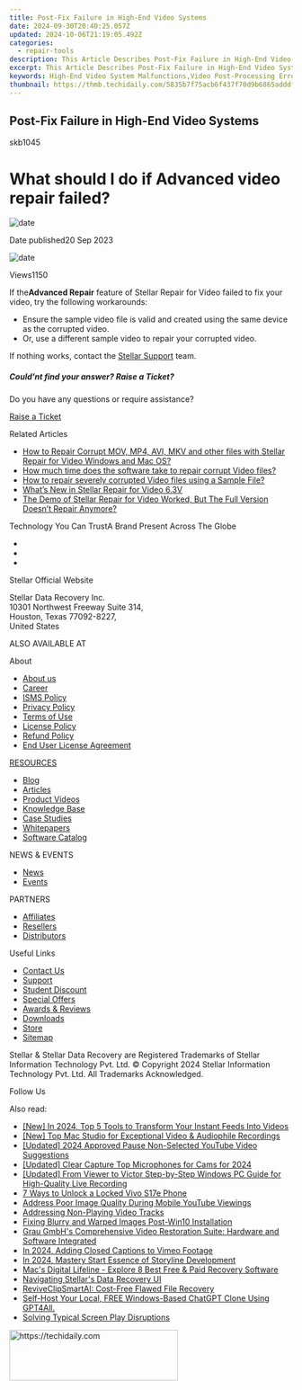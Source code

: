 ```yaml
---
title: Post-Fix Failure in High-End Video Systems
date: 2024-09-30T20:40:25.057Z
updated: 2024-10-06T21:19:05.492Z
categories:
  - repair-tools
description: This Article Describes Post-Fix Failure in High-End Video Systems
excerpt: This Article Describes Post-Fix Failure in High-End Video Systems
keywords: High-End Video System Malfunctions,Video Post-Processing Errors,Advanced Video Failure Diagnosis,Fixing Post-Editing System Crashes,Professional Video Editing Troubleshooting,Post-Edit System Reliability in Videos,post fix failure in high end video systems
thumbnail: https://thmb.techidaily.com/5835b7f75acb6f437f70d9b6865adddf58cf9307d1c89bac2789b98350d1bacd.jpg
---
```


## Post-Fix Failure in High-End Video Systems

skb1045

# What should I do if Advanced video repair failed?

![date](https://cdn-cmlep.nitrocdn.com/DLSjJVyzoVcUgUSBlgyEUoGMDKLbWXQr/assets/images/optimized/rev-636f8fd/www.stellarinfo.com/support/kb/asset/frontend/images/date.png)

 Date published20 Sep 2023

![date](https://cdn-cmlep.nitrocdn.com/DLSjJVyzoVcUgUSBlgyEUoGMDKLbWXQr/assets/images/optimized/rev-636f8fd/www.stellarinfo.com/support/kb/asset/frontend/images/view.png)

 Views1150

 If the**Advanced Repair** feature of Stellar Repair for Video failed to fix your video, try the following workarounds:

* Ensure the sample video file is valid and created using the same device as the corrupted video.
* Or, use a different sample video to repair your corrupted video.

 If nothing works, contact the [Stellar Support](https://tools.techidaily.com/stellardata-recovery/buy-now/) team.

##### Could'nt find your answer? Raise a Ticket?

 Do you have any questions or require assistance?

[Raise a Ticket](https://tickets.stellarinfo.com/portal/en/signin)

Related Articles

* [How to Repair Corrupt MOV, MP4, AVI, MKV and other files with Stellar Repair for Video Windows and Mac OS?](how-to-fix-corrupt-quicktime-mov-file)
* [How much time does the software take to repair corrupt Video files?](time-take-to-repair-corrupt-video-files)
* [How to repair severely corrupted Video files using a Sample File?](corrupted-video-repair-using-sample-file)
* [What’s New in Stellar Repair for Video 6.3V](new-stellar-phoenix-video-repair-more-powerful)
* [The Demo of Stellar Repair for Video Worked, But The Full Version Doesn’t Repair Anymore?](demo-worked-full-version-does-not-repair)

 Technology You Can TrustA Brand Present Across The Globe

* [](https://www.stellarinfo.com/images/v7/ISO-27001-2013-Certificate.pdf)
* [](https://www.stellarinfo.com/images/v7/ISO-9001-2008Certificate.pdf)
* [](https://tools.techidaily.com/stellardata-recovery/buy-now/)

 Stellar Official Website

 Stellar Data Recovery Inc.  
 10301 Northwest Freeway Suite 314,  
 Houston, Texas 77092-8227,  
 United States

 ALSO AVAILABLE AT

 About

* [About us](https://tools.techidaily.com/stellardata-recovery/buy-now/)
* [Career](https://tools.techidaily.com/stellardata-recovery/buy-now/)
* [ISMS Policy](https://tools.techidaily.com/stellardata-recovery/buy-now/)
* [Privacy Policy](https://tools.techidaily.com/stellardata-recovery/buy-now/)
* [Terms of Use](https://tools.techidaily.com/stellardata-recovery/buy-now/)
* [License Policy](https://www.stellarinfo.com/software-licensing-usage.php)
* [Refund Policy](https://tools.techidaily.com/stellardata-recovery/buy-now/)
* [End User License Agreement](https://tools.techidaily.com/stellardata-recovery/buy-now/)

[RESOURCES](https://tools.techidaily.com/stellardata-recovery/buy-now/)

* [Blog](https://tools.techidaily.com/stellardata-recovery/buy-now/)
* [Articles](https://tools.techidaily.com/stellardata-recovery/buy-now/)
* [Product Videos](https://tools.techidaily.com/stellardata-recovery/buy-now/)
* [Knowledge Base](https://tools.techidaily.com/stellardata-recovery/buy-now/)
* [Case Studies](https://tools.techidaily.com/stellardata-recovery/buy-now/)
* [Whitepapers](https://tools.techidaily.com/stellardata-recovery/buy-now/)
* [Software Catalog](https://tools.techidaily.com/stellardata-recovery/buy-now/)

 NEWS & EVENTS

* [News](https://tools.techidaily.com/stellardata-recovery/buy-now/)
* [Events](https://www.stellarinfo.com/affiliate-summit/affiliate-summit.php)

 PARTNERS

* [Affiliates](https://tools.techidaily.com/stellardata-recovery/buy-now/)
* [Resellers](https://tools.techidaily.com/stellardata-recovery/buy-now/)
* [Distributors](https://tools.techidaily.com/stellardata-recovery/buy-now/)

 Useful Links

* [Contact Us](https://www.stellarinfo.com/contact/contact-us.php)
* [Support](https://tools.techidaily.com/stellardata-recovery/buy-now/)
* [Student Discount](https://www.stellarinfo.com/student-discount/)
* [Special Offers](https://tools.techidaily.com/stellardata-recovery/buy-now/)
* [Awards & Reviews](https://tools.techidaily.com/stellardata-recovery/buy-now/)
* [Downloads](https://www.stellarinfo.com/download.php)
* [Store](https://tools.techidaily.com/stellardata-recovery/buy-now/)
* [Sitemap](https://www.stellarinfo.com/sitemap.php)

 Stellar & Stellar Data Recovery are Registered Trademarks of Stellar Information Technology Pvt. Ltd. © Copyright 2024 Stellar Information Technology Pvt. Ltd. All Trademarks Acknowledged.

Follow Us [](https://www.facebook.com/stellardata) [](https://twitter.com/stellarinfo) [](https://www.linkedin.com/company/stellardatarecovery/) [](https://www.youtube.com/c/stellardatarecovery)

<ins class="adsbygoogle"
     style="display:block"
     data-ad-format="autorelaxed"
     data-ad-client="ca-pub-7571918770474297"
     data-ad-slot="1223367746"></ins>

<ins class="adsbygoogle"
     style="display:block"
     data-ad-client="ca-pub-7571918770474297"
     data-ad-slot="8358498916"
     data-ad-format="auto"
     data-full-width-responsive="true"></ins>

<span class="atpl-alsoreadstyle">Also read:</span>
<div><ul>
<li><a href="https://facebook-clips.techidaily.com/new-in-2024-top-5-tools-to-transform-your-instant-feeds-into-videos/"><u>[New] In 2024, Top 5 Tools to Transform Your Instant Feeds Into Videos</u></a></li>
<li><a href="https://remote-screen-capture.techidaily.com/new-top-mac-studio-for-exceptional-video-and-audiophile-recordings/"><u>[New] Top Mac Studio for Exceptional Video & Audiophile Recordings</u></a></li>
<li><a href="https://youtube-tips.techidaily.com/ed-2024-approved-pause-non-selected-youtube-video-suggestions/"><u>[Updated] 2024 Approved Pause Non-Selected YouTube Video Suggestions</u></a></li>
<li><a href="https://fox-http.techidaily.com/updated-clear-capture-top-microphones-for-cams-for-2024/"><u>[Updated] Clear Capture Top Microphones for Cams for 2024</u></a></li>
<li><a href="https://video-screen-grab.techidaily.com/updated-from-viewer-to-victor-step-by-step-windows-pc-guide-for-high-quality-live-recording/"><u>[Updated] From Viewer to Victor Step-by-Step Windows PC Guide for High-Quality Live Recording</u></a></li>
<li><a href="https://android-unlock.techidaily.com/7-ways-to-unlock-a-locked-vivo-s17e-phone-by-drfone-android/"><u>7 Ways to Unlock a Locked Vivo S17e Phone</u></a></li>
<li><a href="https://data-wizards.techidaily.com/address-poor-image-quality-during-mobile-youtube-viewings/"><u>Address Poor Image Quality During Mobile YouTube Viewings</u></a></li>
<li><a href="https://data-wizards.techidaily.com/addressing-non-playing-video-tracks/"><u>Addressing Non-Playing Video Tracks</u></a></li>
<li><a href="https://data-wizards.techidaily.com/fixing-blurry-and-warped-images-post-win10-installation/"><u>Fixing Blurry and Warped Images Post-Win10 Installation</u></a></li>
<li><a href="https://data-wizards.techidaily.com/grau-gmbhs-comprehensive-video-restoration-suite-hardware-and-software-integrated/"><u>Grau GmbH's Comprehensive Video Restoration Suite: Hardware and Software Integrated</u></a></li>
<li><a href="https://vimeo-videos.techidaily.com/in-2024-adding-closed-captions-to-vimeo-footage/"><u>In 2024, Adding Closed Captions to Vimeo Footage</u></a></li>
<li><a href="https://fox-info.techidaily.com/in-2024-mastery-start-essence-of-storyline-development/"><u>In 2024, Mastery Start Essence of Storyline Development</u></a></li>
<li><a href="https://data-wizards.techidaily.com/macs-digital-lifeline-explore-8-best-free-and-paid-recovery-software/"><u>Mac's Digital Lifeline - Explore 8 Best Free & Paid Recovery Software</u></a></li>
<li><a href="https://data-wizards.techidaily.com/navigating-stellars-data-recovery-ui/"><u>Navigating Stellar's Data Recovery UI</u></a></li>
<li><a href="https://data-wizards.techidaily.com/reviveclipsmartai-cost-free-flawed-file-recovery/"><u>ReviveClipSmartAI: Cost-Free Flawed File Recovery</u></a></li>
<li><a href="https://win11.techidaily.com/1719330298923-self-host-your-local-free-windows-based-chatgpt-clone-using-gpt4all/"><u>Self-Host Your Local, FREE Windows-Based ChatGPT Clone Using GPT4All.</u></a></li>
<li><a href="https://data-wizards.techidaily.com/solving-typical-screen-play-disruptions/"><u>Solving Typical Screen Play Disruptions</u></a></li>
</ul></div>

<!-- affiliate ads begin -->
<a href="https://aligracehair.sjv.io/c/5597632/2135369/19272" target="_top" id="2135369">
  <img src="//a.impactradius-go.com/display-ad/19272-2135369" border="0" alt="https://techidaily.com" width="300" height="90"/>
</a>
<img height="0" width="0" src="https://aligracehair.sjv.io/i/5597632/2135369/19272" style="position:absolute;visibility:hidden;" border="0" />
<!-- affiliate ads end -->

